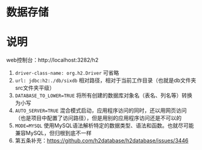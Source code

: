 # 数据存储

# 说明

web控制台：http://localhost:3282/h2

1. `driver-class-name: org.h2.Driver` 可省略
2. `url: jdbc:h2:./db/sixdb` 相对路径，相对于当前工作目录（也就是db文件夹src文件夹平级）
3. `DATABASE_TO_LOWER=TRUE` 将所有创建的数据库对象名（表名、列名等）转换为小写
4. `AUTO_SERVER=TRUE` 混合模式启动，应用程序访问的同时，还以用网页访问（也是项目中配置了访问路径），但是用别的应用程序访问还是不可以的
5. `MODE=MYSQL` 使用MySQL语法解析特定的数据类型、语法和函数。也就尽可能兼容MySQL，但归根到底不一样
6. 第五条补充：https://github.com/h2database/h2database/issues/3446